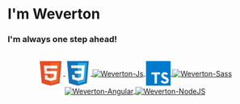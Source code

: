 # I'm Weverton
### I'm always one step ahead!

<div align="center">
  <a href="https://github.com/Wevertondiogo
  <img height="180em" src="https://github-readme-stats.vercel.app/api?username=weverton&show_icons=true&theme=vision-friendly-dark&include_all_commits=true&count_private=true%22/%3E
  <img height="180em" src="https://github-readme-stats.vercel.app/api/top-langs/?username=weverton&layout=compact&langs_count=7&theme=vision-friendly-dark%22/%3E
</div>

<div align="center"><br>
  <img align="center" alt="Weverton-HTML" height="50" width="50" src="https://raw.githubusercontent.com/devicons/devicon/master/icons/html5/html5-original.svg">
  <img align="center" alt="Weverton-CSS" height="50" width="50" src="https://raw.githubusercontent.com/devicons/devicon/master/icons/css3/css3-original.svg">
  <img align="center" alt="Weverton-Js" height="65" width="65" src="https://img.icons8.com/color/48/000000/javascript--v1.png"/>
  <img align="center" alt="Weverton-Ts" height="50" width="50" src="https://raw.githubusercontent.com/devicons/devicon/master/icons/typescript/typescript-plain.svg">
  <img align="center" alt="Weverton-Sass" height="50" width="50" src="https://img.icons8.com/color/48/000000/sass.png"/>
  <img align="center" alt="Weverton-Angular" height="50" width="50" src="https://img.icons8.com/color/48/000000/angularjs.png"/>
  <img align="center" alt="Weverton-NodeJS" height="50" width="50"src="https://img.icons8.com/color/48/000000/nodejs.png"/>
</div>

<br />
